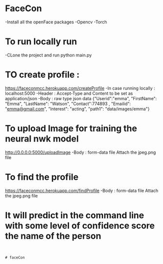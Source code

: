 # FaceCon
-Install all the openFace packages
-Opencv
-Torch


# To run locally run
-CLone the project and run python main.py 


# TO create profile :
https://faceconmcc.herokuapp.com/createProfile
-In case running locally : localhost:5000
-Header : Accept-Type and Content to be set as application/json
-Body   : raw type
       json data {"Userid":"emma", "FirstName": "Emma", "LastName": "Watson", "Contact":774893 , 
    "Emailid": "emma@gmail.com", "Interest": "acting", "path1": "data/images/emma"} 

# To upload Image for training the neural nwk model
http://0.0.0.0:5000/uploadImage
-Body : form-data file  Attach the jpeg.png file


# To find the profile 
https://faceconmcc.herokuapp.com/findProfile
-Body : form-data file  Attach the jpeg.png file

# It will predict in the command line with some level of confidence score the name of the person 
```


# faceCon
